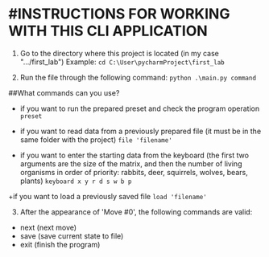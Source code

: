#INSTRUCTIONS FOR WORKING WITH THIS CLI APPLICATION
===================================================

1. Go to the directory where this project is located (in my case ".../first_lab")
Example: `cd C:\User\pycharmProject\first_lab`

2. Run the file through the following command:
`python .\main.py command`

##What commands can you use?
+ if you want to run the prepared preset and check the program operation
`preset`

+ if you want to read data from a previously prepared file (it must be in the same folder with the project)
`file 'filename'`

+ if you want to enter the starting data from the keyboard (the first two arguments are the size of the matrix, 
and then the number of living organisms in order of priority: rabbits, deer, squirrels, wolves, bears, plants)
`keyboard x y r d s w b p`

+if you want to load a previously saved file
`load 'filename'`

3. After the appearance of 'Move #0', the following commands are valid:
+ next (next move)
+ save (save current state to file)
+ exit (finish the program)
